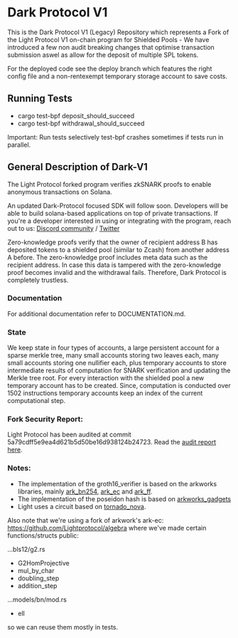 # Dark Protocol V1

This is the Dark Protocol V1 (Legacy) Repository which represents a Fork of the Light Protocol V1 on-chain program for Shielded Pools - We have introduced a few non audit breaking changes that optimise transaction submission aswel as allow for the deposit of multiple SPL tokens. 

For the deployed code see the deploy branch which features the right config file and a non-rentexempt temporary storage account to save costs.

## Running Tests
- cargo test-bpf deposit_should_succeed
- cargo test-bpf withdrawal_should_succeed

Important: Run tests selectively test-bpf crashes sometimes if tests run in parallel.

## General Description of Dark-V1 

The Light Protocol forked program verifies zkSNARK proofs to enable anonymous transactions on Solana.

An updated Dark-Protocol focused SDK will follow soon. Developers will be able to build solana-based applications on top of private transactions.
If you're a developer interested in using or integrating with the program, reach out to us: [Discord community](https://discord.gg/WDAAaX6je2)  /  [Twitter](https://twitter.com/privateLP)

Zero-knowledge proofs verify that the owner of recipient address B has deposited tokens to a shielded pool (similar to Zcash) from another address A before.
The zero-knowledge proof includes meta data such as the recipient address. In case this data is tampered with the zero-knowledge proof becomes invalid and the withdrawal fails. Therefore, Dark Protocol is completely trustless.

### Documentation

For additional documentation refer to DOCUMENTATION.md.

### State

We keep state in four types of accounts, a large persistent account for a sparse merkle tree, many small accounts storing two leaves each, many small accounts storing one nullifier each, plus temporary accounts to store intermediate results of computation for SNARK verification and updating the Merkle tree root. For every interaction with the shielded pool a new temporary account has to be created. Since, computation is conducted over 1502 instructions temporary accounts keep an index of the current computational step.

### Fork Security Report:

Light Protocol has been audited at commit 5a79cdff5e9ea4d621b5d50be16d938124b24723.
Read the [audit report here](https://github.com/Lightprotocol/light-protocol-program/blob/main/Audit/Light%20Protocol%20Audit%20Report.pdf).

### Notes:
- The implementation of the groth16_verifier is based on the arkworks libraries, mainly [ark_bn254](https://docs.rs/ark-bn254/0.3.0/ark_bn254/), [ark_ec](https://docs.rs/ark-ec/0.3.0/ark_ec/) and [ark_ff](https://docs.rs/ark-ff/0.3.0/ark_ff/).
- The implementation of the poseidon hash is based on [arkworks_gadgets](https://docs.rs/arkworks-gadgets/0.3.14/arkworks_gadgets/poseidon/circom/index.html)
- Light uses a circuit based on [tornado_nova](https://github.com/tornadocash/tornado-nova/tree/master/circuits).

Also note that we're using a fork of arkwork's ark-ec: https://github.com/Lightprotocol/algebra where we've made certain functions/structs public:

...bls12/g2.rs
- G2HomProjective
- mul_by_char
- doubling_step
- addition_step

...models/bn/mod.rs
- ell

so we can reuse them mostly in tests.
